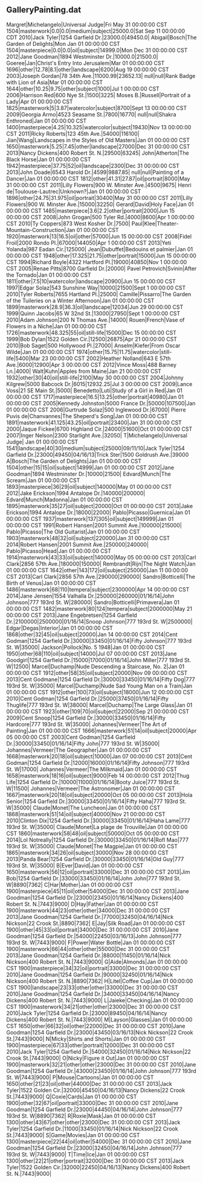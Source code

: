 GalleryPainting.dat
--------------------------
Margret|Michelangelo|Universal Judge|Fri May 31 00:00:00 CST 1504|masterwork|0.0|0.0|medium|subject|25000.0|Sat Sep 11 00:00:00 CDT 2010|Jack Tyler|1254 Garfield Dr.|23000.0|49450.0|
Abigail|Bosch|The Garden of Delights|Mon Jan 01 00:00:00 CST 1504|masterpiece|0.0|0.0|oil|subject|14999.0|Mon Dec 31 00:00:00 CST 2012|Jane Goodman|1894 Westminster Dr.|10000.0|21500.0|
Goeree|Jan|Christ's Entry Into Jerusalem|Mar 01 00:00:00 CST 1696|other|12.78|8.1|other|landscape|6200|Aug 19 00:00:00 CST 2003|Joseph Gordan|78 34th Ave.|11000.99|23652.13|
null|null|Rank Badge with Lion of Asia|Mar 01 00:00:00 CST 1644|other|10.25|9.75|other|subject|1000|Jul 1 00:00:00 CST 2006|Harrison Red|600 Nye St.|1500|3225|
Moses B.|Russell|Portrait of a Lady|Apr 01 00:00:00 CST 1825|masterwork|5|3.87|watercolor|subject|8700|Sept 13 00:00:00 CST 2009|Georgia Armo|4523 Seasame St.|7800|16770|
null|null|Shakra Enthroned|Jan 01 00:00:00 CST 1400|masterpiece|4.25|10.325|watercolor|subject|19430|Nov 13 00:00:00 CST 2011|Ricky Roberts|123 45th Ave.|54000|116100|
Jian|Wang|Landscapes in the Styles of Old Masters|Jan 01 00:00:00 CST 1650|masterwork|5.25|7.45|other|landscape|27000|Dec 31 00:00:00 CST 2013|Nancy Dickens|400 Robert St. N.|29500|63245|
John|Atherton|The Black Horse|Jan 01 00:00:00 CST 1942|masterpiece|37.75|52|oil|landscape|2300|Dec 31 00:00:00 CST 2013|John Doade|6543 Harold Dr.|4599|9887.85|
null|null|Painting of a Dancer|Jan 01 00:00:00 CST 1812|other|41.31|27.87|oil|portrait|8000|May 31 00:00:00 CST 2011|Lilly Flowers|900 W. Minster Ave.|4500|9675|
Henri de|Toulouse-Lautrec|Unknown?|Jan 01 00:00:00 CST 1896|other|24.75|31.975|oil|portrait|30400|May 31 00:00:00 CST 2011|Lilly Flowers|900 W. Minster Ave.|15000|32250|
Gerard|David|Holy Face|Jan 01 00:00:00 CST 1485|masterpiece|3.6|2.2|other|portrait|2000|Jun 15 00:00:00 CST 2008|John Grogan|500 Tyler Rd.|4000|8600|Apr 1 00:00:00 CST 2010|Ty Coppers|873 West Kosher Dr.|7500|
Paul|Klee|Theater-Mountain-Construction|Jan 01 00:00:00 CST 1920|masterwork|13|16.5|oil|other|57000|Jun 15 00:00:00 CST 2008|Fidel Froil|2000 Rondo Pl.|67000|144050|Apr 1 00:00:00 CST 2013|Yeti Yolanda|987 Eadan Cir.|125000|
Jean|Dubuffet|Bedouins et palmier|Jan 01 00:00:00 CST 1948|other|17.325|21.75|other|portrait|15000|Jun 15 00:00:00 CST 1994|Richard Boyle|4322 Hartford Pl.|19000|40850|Nov 1 00:00:00 CST 2005|Renae Pitts|8700 Garfield Dr.|20000|
Pavel Petrovich|Svinin|After the Tornado|Jan 01 00:00:00 CST 1811|other|7.5|10|watercolor|landscape|20900|Jun 15 00:00:00 CST 1997|Edgar Solaz|543 Sunshine Way|10000|21500|Sept 1 00:00:00 CST 2010|Tyler Roberts|7655 Hartland Pl.|25000|
Camille|Pissarro|The Garden of the Tuileries on a Winter Afternoon|Jan 01 00:00:00 CST 1899|masterwork|28.9|36.3|oil|landscape|12034|Jun 29 00:00:00 CST 1999|Quinn Jacobs|65 W 32nd St.|13000|27950|Sept 1 00:00:00 CST 2010|Adam Johnson|200 N Thomas Ave.|14000|
Rouen|French|Vase of Flowers in a Niche|Jan 01 00:00:00 CST 1726|masterwork|48.325|55|oil|still-life|15000|Dec 15 00:00:00 CST 1999|Bob Dylan|1522 Golden Cir.|12500|26875|Apr 21 00:00:00 CST 2010|Bob Saget|500 Hollywood Pl.|27000|
Anselm|Kiefer|From Oscar Wilde|Jan 01 00:00:00 CST 1974|other|15.75|11.75|watercolor|still-life|5400|Mar 23 00:00:00 CST 2002|Heather Nolland|643 E 57th Ave.|6000|12900|Apr 3 00:00:00 CST 2012|Vince Moss|488 Barney Ln.|4000|
Walt|Kuhn|Apples from Maine|Jan 21 00:00:00 CST 1932|other|30|40|oil|still-life|2100|May 30 00:00:00 CST 2004|Johnny Kilgrew|5000 Babcock Dr.|6015|12932.25|Jul 3 00:00:00 CST 2009|Lance Voss|21 SE Main St.|5000|
Benedetto|Luti|Study of a Girl in Red|Jan 01 00:00:00 CST 1717|masterpiece|16.5|13.25|other|portrait|40980|Jan 01 00:00:00 CST 2005|Kennedy Johnston|5000 France Dr.|50000|107500|Jan 01 00:00:00 CST 2006|Gurtrude Solaz|500 Inglewood Dr.|67000|
Pierre Puvis de|Chanvannes|The Sheperd's Song|Jan 01 00:00:00 CST 1891|masterwork|41.125|43.25|oil|portrait|23400|Jan 31 00:00:00 CST 2000|Jaque Fickee|6700 Highland Cir.|24000|51600|Oct 01 00:00:00 CST 2007|Inger Nelson|2300 Starlight Ave.|32050|
T|Michelangelo|Universal Judge| Jan 01 00:00:00 CST 1541|landscape|40|30|medium|subject|25000|09/11/10|Jack Tyler|1254 Garfield Dr.|23000|49450|04/16/13|Trick Ster|1500 Goldrush Ave.|39000
A|Bosch|The Garden of Delights|Jan 01 00:00:00 CST 1504|other|15|15|oil|subject|14999|Jan 01 00:00:00 CST 2012|Jane Goodman|1894 Westminster Dr.|10000|21500|
Edvard|Munch|The Scream|Jan 01 00:00:00 CST 1893|masterpiece|36|29|oil|subject|140000|May 01 00:00:00 CST 2012|Jake Erickson|1994 Antalope Dr.|140000|200000|
Edvard|Munch|Madonna|Jan 01 00:00:00 CST 1895|masterwork|35|27|oil|subject|20000|Oct 01 00:00:00 CST 2013|Jake Erickson|1994 Antalope Dr.|18000|22000|
Pablo|Picasso|Guernica|Jan 01 00:00:00 CST 1937|masterwork|137|305|oil|subject|149999|Jan 01 00:00:00 CST 1991|Robert Hansen|2001 Summit Ave.|100000|215000|
Pablo|Picasso|The Old Guitarist|Jan 01 00:00:00 CST 1903|masterwork|48|32|oil|subject|220000|Jan 31 00:00:00 CST 2014|Robert Hansen|2001 Summit Ave.|250000|240000|
Pablo|Picasso|Head|Jan 01 00:00:00 CST 1914|masterwork|43|33|oil|subject|140000|May 05 00:00:00 CST 2013|Carl Clark|2856 57th Ave.|180000|150000|
Rembrandt|Rijn|The Night Watch|Jan 01 00:00:00 CST 1642|other|143|172|oil|subject|250000|Jan 11 00:00:00 CST 2013|Carl Clark|2856 57th Ave.|290000|290000|
Sandro|Botticelli|The Birth of Venus|Jan 01 00:00:00 CST 1486|masterwork|68|110|tempera|subject|2300000|Apr 14 00:00:00 CST 2014|Jane Jensen|1554 Valhalla Dr.|250000|260000|01/16/14|John Johnson|777 193rd St. W|280000|
Sandro|Botticelli|Primavera|Jan 01 00:00:00 CST 1482|masterwork|80|124|tempera|subject|2000000|May 21 00:00:00 CST 2013|Jane Engebretsen|1254 Garfield Dr.|2100000|2500000|01/16/14|Snoop Johnson|777 193rd St. W|2500000|
Edgar|Degas|Interior|Jan 01 00:00:00 CST 1868|other|32|45|oil|subject|20000|Jan 14 00:00:00 CST 2014|Cent Godman|1254 Garfield Dr.|30000|33450|01/16/14|Fifty Johnson|777 193rd St. W|35000|
Jackson|Pollock|No. 5 1948|Jan 01 00:00:00 CST 1950|other|68|110|oil|subject|14000|Jul 07 00:00:00 CST 2013|Jane Goodgirl|1254 Garfield Dr.|15000|17000|01/16/14|John Miller|777 193rd St. W|12500|
Marcel|Duchamp|Nude Descending a Staircase, No. 2|Jan 01 00:00:00 CST 1912|other|58|35|oil|subject|20000|Nov 09 00:00:00 CST 2013|Cent Godmane|1254 Garfield Dr.|30000|33450|01/16/14|Fifty Dog|777 193rd St. W|35000|
Marcel|Duchamp|Nude Sad Young Man on a Train|Jan 01 00:00:00 CST 1912|other|100|73|oil|subject|18000|Jun 12 00:00:00 CST 2010|Cent Godman|1254 Garfield Dr.|25000|37450|01/16/14|Fifty Thuglife|777 193rd St. W|38000|
Marcel|Duchamp|The Large Glass|Jan 01 00:00:00 CST 1923|other|109|70|oil|subject|22000|Sep 21 00:00:00 CST 2009|Cent Snoop|1254 Garfield Dr.|30000|33450|01/16/14|Fifty Hardcore|777 193rd St. W|35000|
Johannes|Vermeer|The Art of Painting|Jan 01 00:00:00 CST 1666|masterwork|51|14|oil|subject|20000|Apr 05 00:00:00 CST 2003|Cent Godman|1254 Garfield Dr.|30000|33450|01/16/14|Fifty John|777 193rd St. W|35000|
Johannes|Vermeer|The Geographer|Jan 01 00:00:00 CST 1668|masterwork|20|18|oil|subject|10000|Jan 07 00:00:00 CST 2013|Cent Godman|1254 Garfield Dr.|12000|16000|01/16/14|Fifty Johnson|777 193rd St. W|17000|
Johannes|Vermeer|The Milkmaid|Jan 01 00:00:00 CST 1658|masterwork|18|16|oil|subject|9000|Feb 14 00:00:00 CST 2012|Thug Life|1254 Garfield Dr.|10000|11000|01/16/14|Booty Juice|777 193rd St. W|11500|
Johannes|Vermeer|The Astronomer|Jan 01 00:00:00 CST 1667|masterwork|20|18|oil|subject|20000|Oct 05 00:00:00 CST 2013|Hola Senior|1254 Garfield Dr.|30000|33450|01/16/14|Fifty Haha|777 193rd St. W|35000|
Claude|Monet|The Luncheon|Jan 01 00:00:00 CST 1868|masterwork|51|14|oil|subject|40000|Nov 21 00:00:00 CST 2010|Clinton Dix|1254 Garfield Dr.|30000|33450|01/16/14|Haha Lame|777 193rd St. W|35000|
Claude|Monet|La plage de Trouville|Jan 01 00:00:00 CST 1860|masterwork|58|48|oil|subject|50000|Oct 05 00:00:00 CST 2014|Lol Notreally|1254 Garfield Dr.|30000|33450|01/16/14|Rofl Mao|777 193rd St. W|35000|
Claude|Monet|The Magpie|Jan 01 00:00:00 CST 1865|masterwork|34|26|oil|subject|30000|Nov 28 00:00:00 CST 2013|Panda Bear|1254 Garfield Dr.|30000|33450|01/16/14|Old Guy|777 193rd St. W|35000|
B|Ever|David|Jan 01 00:00:00 CST 1650|masterwork|56|12|oil|portrait|33000|Dec 31 00:00:00 CST 2013|Jim Bob|1254 Garfield Dr.|33000|33450|01/16/14|John John|777 193rd St. W|8890|7362|
C|Har|Mother|Jan 01 00:00:00 CST 1900|masterpiece|45|11|oil|other|54000|Dec 31 00:00:00 CST 2013|Jane Goodman|1254 Garfield Dr.|23000|23450|01/16/14|Nancy Dickens|400 Robert St. N.|7443|9000|
D|Hay|Father|Jan 01 00:00:00 CST 1900|masterwork|44|23|other|other|34000|Dec 31 00:00:00 CST 2013|Jane Goodman|1254 Garfield Dr.|77000|32450|04/16/14|Nick Nickson|22 Crook St.|8890|7362|
E|Jay|Silk Road|Jan 01 00:00:00 CST 1900|other|45|33|oil|portrait|34000|Dec 31 00:00:00 CST 2010|Jane Goodman|1254 Garfield Dr.|54000|22450|03/16/13|John Johnson|777 193rd St. W|7443|9000|
F|Power|Water Bottle|Jan 01 00:00:00 CST 1900|masterwork|66|44|other|other|55000|Dec 31 00:00:00 CST 2013|Jane Goodman|1254 Garfield Dr.|88000|11450|01/16/14|Nick Nickson|400 Robert St. N.|7443|9000|
G|Aide|Almonds|Jan 01 00:00:00 CST 1900|masterpiece|34|32|oil|portrait|33000|Dec 31 00:00:00 CST 2010|Jane Goodman|1254 Garfield Dr.|90000|32450|01/16/14|Nick Nickson|400 Robert St. N.|8890|7362|
H|Litel|Coffee Cup|Jan 01 00:00:00 CST 1900|landscape|23|33|other|other|33000|Dec 31 00:00:00 CST 2010|Jane Goodman|1254 Garfield Dr.|34000|33450|04/16/14|Nancy Dickens|400 Robert St. N.|7443|9000|
L|Jaieke|Checking|Jan 01 00:00:00 CST 1900|masterwork|34|21|other|other|23000|Dec 31 00:00:00 CST 2010|Jack Tyler|1254 Garfield Dr.|23000|89450|04/16/14|Nancy Dickens|400 Robert St. N.|7443|9000|
M|Layson|Glasses|Jan 01 00:00:00 CST 1650|other|66|32|oil|other|22000|Dec 31 00:00:00 CST 2010|Jane Goodman|1254 Garfield Dr.|23000|43450|03/16/13|Nick Nickson|22 Crook St.|7443|9000|
N|Micky|Shirts and Shorts|Jan 01 00:00:00 CST 1900|masterpiece|67|33|other|portrait|12000|Dec 31 00:00:00 CST 2010|Jack Tyler|1254 Garfield Dr.|54000|32450|01/16/14|Nick Nickson|22 Crook St.|7443|9000|
O|Nicky|Figure it Out|Jan 01 00:00:00 CST 1900|masterwork|32|21|other|other|23000|Dec 31 00:00:00 CST 2010|Jane Goodman|1254 Garfield Dr.|43000|23450|01/16/14|John Johnson|777 193rd St. W|7443|9000|
P|Mouse|Cartoons|Jan 01 00:00:00 CST 1650|other|21|23|oil|other|44000|Dec 31 00:00:00 CST 2013|Jack Tyler|1522 Golden Cir.|32000|45450|04/16/13|Nancy Dickens|22 Crook St.|7443|9000|
Q|Coxie|Cards|Jan 01 00:00:00 CST 1900|other|32|67|oil|portrait|33000|Dec 31 00:00:00 CST 2010|Jane Goodman|1254 Garfield Dr.|23000|44450|04/16/14|John Johnson|777 193rd St. W|8890|7362|
R|Roxie|Mask|Jan 01 00:00:00 CST 1300|other|43|67|other|other|23000|Dec 31 00:00:00 CST 2013|Jack Tyler|1254 Garfield Dr.|11000|33450|01/16/14|Nick Nickson|22 Crook St.|7443|9000|
S|Game|Movies|Jan 01 00:00:00 CST 1300|masterpiece|22|44|oil|other|54000|Dec 31 00:00:00 CST 2010|Jane Goodman|1254 Garfield Dr.|23000|32450|04/16/14|John Johnson|777 193rd St. W|7443|9000|
T|Time|Ice|Jan 01 00:00:00 CST 1300|other|22|21|other|portrait|32000|Dec 31 00:00:00 CST 2013|Jack Tyler|1522 Golden Cir.|32000|22450|04/16/13|Nancy Dickens|400 Robert St. N.|7443|9000|
